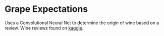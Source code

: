 # Grape Expectations
Uses a Convolutional Neural Net to determine the origin of wine based on a review.
Wine reviews found on [kaggle](https://www.kaggle.com/zynicide/wine-reviews).
